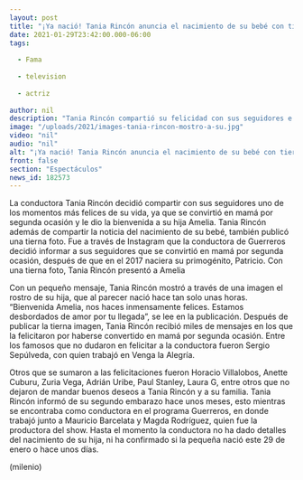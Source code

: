 ```yaml
---
layout: post
title: "¡Ya nació! Tania Rincón anuncia el nacimiento de su bebé con tierna foto"
date: 2021-01-29T23:42:00.000-06:00
tags:
  
  - Fama
  
  - television
  
  - actriz
  
author: nil
description: "Tania Rincón compartió su felicidad con sus seguidores e informó que su hija, Amelia, ya nació. "
image: "/uploads/2021/images-tania-rincon-mostro-a-su.jpg"
video: "nil"
audio: "nil"
alt: "¡Ya nació! Tania Rincón anuncia el nacimiento de su bebé con tierna foto"
front: false
section: "Espectáculos"
news_id: 182573
---
```


La conductora Tania Rincón decidió compartir con sus seguidores uno de los momentos más felices de su vida, ya que se convirtió en mamá por segunda ocasión y le dio la bienvenida a su hija Amelia. Tania Rincón además de compartir la noticia del nacimiento de su bebé, también publicó una tierna foto. Fue a través de Instagram que la conductora de Guerreros decidió informar a sus seguidores que se convirtió en mamá por segunda ocasión, después de que en el 2017 naciera su primogénito, Patricio. Con una tierna foto, Tania Rincón presentó a Amelia 

Con un pequeño mensaje, Tania Rincón mostró a través de una imagen el rostro de su hija, que al parecer nació hace tan solo unas horas. 
“Bienvenida Amelia, nos haces inmensamente felices. Estamos desbordados de amor por tu llegada”, se lee en la publicación. 
Después de publicar la tierna imagen, Tania Rincón recibió miles de mensajes en los que la felicitaron por haberse convertido en mamá por segunda ocasión. Entre los famosos que no dudaron en felicitar a la conductora fueron Sergio Sepúlveda, con quien trabajó en Venga la Alegría. 

Otros que se sumaron a las felicitaciones fueron Horacio Villalobos, Anette Cuburu, Zuria Vega, Adrián Uribe, Paul Stanley, Laura G, entre otros que no dejaron de mandar buenos deseos a Tania Rincón y a su familia. 
Tania Rincón informó de su segundo embarazo hace unos meses, esto mientras se encontraba como conductora en el programa Guerreros, en donde trabajó junto a Mauricio Barcelata y Magda Rodríguez, quien fue la productora del show. 
Hasta el momento la conductora no ha dado detalles del nacimiento de su hija, ni ha confirmado si la pequeña nació este 29 de enero o hace unos días. 

(milenio)